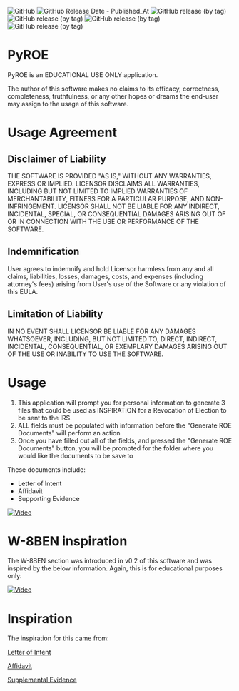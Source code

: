 ![GitHub](https://img.shields.io/github/license/whitelotusapps/PyROE)
![GitHub Release Date - Published_At](https://img.shields.io/github/release-date/whitelotusapps/PyROE)
![GitHub release (by tag)](https://img.shields.io/github/downloads/whitelotusapps/PyROE/v0.1/total)
![GitHub release (by tag)](https://img.shields.io/github/downloads/whitelotusapps/PyROE/v0.2/total)
![GitHub release (by tag)](https://img.shields.io/github/downloads/whitelotusapps/PyROE/v0.3/total)
![GitHub release (by tag)](https://img.shields.io/github/downloads/whitelotusapps/PyROE/v0.4/total)

# PyROE
PyROE is an EDUCATIONAL USE ONLY application.

The author of this software makes no claims to its efficacy, correctness, completeness, truthfulness, or any other hopes or dreams the end-user may assign to the usage of this software.

# Usage Agreement

## Disclaimer of Liability
THE SOFTWARE IS PROVIDED "AS IS," WITHOUT ANY WARRANTIES, EXPRESS OR IMPLIED. LICENSOR DISCLAIMS ALL WARRANTIES, INCLUDING BUT NOT LIMITED TO IMPLIED WARRANTIES OF MERCHANTABILITY, FITNESS FOR A PARTICULAR PURPOSE, AND NON-INFRINGEMENT. LICENSOR SHALL NOT BE LIABLE FOR ANY INDIRECT, INCIDENTAL, SPECIAL, OR CONSEQUENTIAL DAMAGES ARISING OUT OF OR IN CONNECTION WITH THE USE OR PERFORMANCE OF THE SOFTWARE.

## Indemnification
User agrees to indemnify and hold Licensor harmless from any and all claims, liabilities, losses, damages, costs, and expenses (including attorney's fees) arising from User's use of the Software or any violation of this EULA.

## Limitation of Liability
IN NO EVENT SHALL LICENSOR BE LIABLE FOR ANY DAMAGES WHATSOEVER, INCLUDING, BUT NOT LIMITED TO, DIRECT, INDIRECT, INCIDENTAL, CONSEQUENTIAL, OR EXEMPLARY DAMAGES ARISING OUT OF THE USE OR INABILITY TO USE THE SOFTWARE.

# Usage
1. This application will prompt you for personal information to generate 3 files that could be used as INSPIRATION for a Revocation of Election to be sent to the IRS.
2. ALL fields must be populated with information before the "Generate ROE Documents" will perform an action
3. Once you have filled out all of the fields, and pressed the "Generate ROE Documents" button, you will be prompted for the folder where you would like the documents to be save to

These documents include:
- Letter of Intent
- Affidavit
- Supporting Evidence

[![Video](https://img.youtube.com/vi/b36kzEt43gU/0.jpg)](https://www.youtube.com/watch?v=b36kzEt43gU)

# W-8BEN inspiration
The W-8BEN section was introduced in v0.2 of this software and was inspired by the below information. Again, this is for educational purposes only:

[![Video](https://img.youtube.com/vi/PZ0hx73PSVg/0.jpg)](https://youtu.be/PZ0hx73PSVg)

# Inspiration
The inspiration for this came from:

[Letter of Intent](https://www.studocu.com/en-us/u/43384403?sid=01695328459)

[Affidavit](https://pdfcoffee.com/2affidavitforroe-rod-class-pdf-free.html)

[Supplemental Evidence](https://pdfcoffee.com/3johnqpublicsupplementalfiling-rod-class-pdf-free.html)
